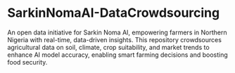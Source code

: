 # SarkinNomaAI-DataCrowdsourcing
An open data initiative for Sarkin Noma AI, empowering farmers in Northern Nigeria with real-time, data-driven insights. This repository crowdsources agricultural data on soil, climate, crop suitability, and market trends to enhance AI model accuracy, enabling smart farming decisions and boosting food security.
